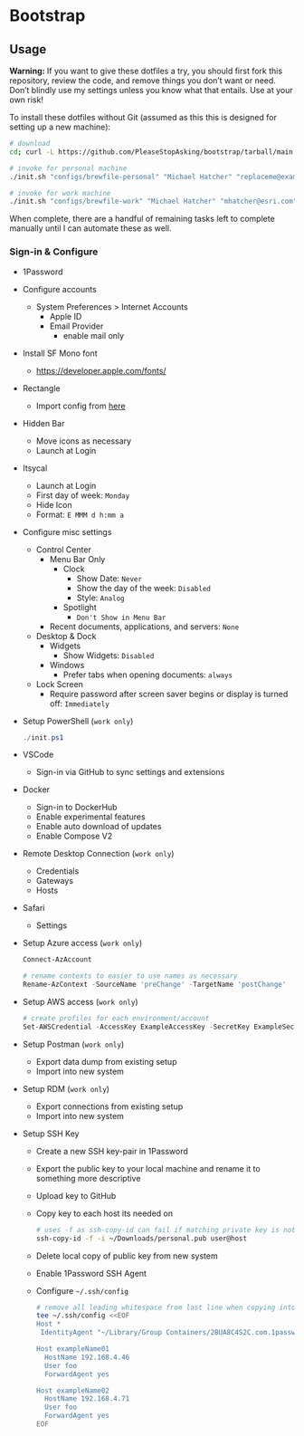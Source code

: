 # Bootstrap

## Usage

**Warning:** If you want to give these dotfiles a try, you should first fork this repository, review the code, and remove things you don’t want or need. Don’t blindly use my settings unless you know what that entails. Use at your own risk!

To install these dotfiles without Git (assumed as this this is designed for setting up a new machine):

```bash
# download
cd; curl -L https://github.com/PleaseStopAsking/bootstrap/tarball/main | tar -xzv --strip-components 1

# invoke for personal machine
./init.sh "configs/brewfile-personal" "Michael Hatcher" "replaceme@example.com" "Michael MacBook Air"

# invoke for work machine
./init.sh "configs/brewfile-work" "Michael Hatcher" "mhatcher@esri.com"
```

When complete, there are a handful of remaining tasks left to complete manually until I can automate these as well.

### Sign-in & Configure

- 1Password

- Configure accounts
  - System Preferences > Internet Accounts
    - Apple ID
    - Email Provider
      - enable mail only

- Install SF Mono font
  - <https://developer.apple.com/fonts/>

- Rectangle
  - Import config from [here](/configs/RectangleConfig.json)

- Hidden Bar
  - Move icons as necessary
  - Launch at Login

- Itsycal
  - Launch at Login
  - First day of week: `Monday`
  - Hide Icon
  - Format: `E MMM d h:mm a`

- Configure misc settings
  - Control Center
    - Menu Bar Only
      - Clock
        - Show Date: `Never`
        - Show the day of the week: `Disabled`
        - Style: `Analog`
      - Spotlight
        - `Don't Show in Menu Bar`
    - Recent documents, applications, and servers: `None`
  - Desktop & Dock
    - Widgets
      - Show Widgets: `Disabled`
    - Windows
      - Prefer tabs when opening documents: `always`
  - Lock Screen
    - Require password after screen saver begins or display is turned off: `Immediately`

- Setup PowerShell (`work only`)

  ```powershell
  ./init.ps1
  ```

- VSCode
  - Sign-in via GitHub to sync settings and extensions

- Docker
  - Sign-in to DockerHub
  - Enable experimental features
  - Enable auto download of updates
  - Enable Compose V2

- Remote Desktop Connection (`work only`)
  - Credentials
  - Gateways
  - Hosts

- Safari
  - Settings

- Setup Azure access (`work only`)

  ```powershell
  Connect-AzAccount

  # rename contexts to easier to use names as necessary
  Rename-AzContext -SourceName 'preChange' -TargetName 'postChange'

  ```

- Setup AWS access (`work only`)

  ```powershell
  # create profiles for each environment/account
  Set-AWSCredential -AccessKey ExampleAccessKey -SecretKey ExampleSecretKey -StoreAs <program_account_user>
  ```

- Setup Postman (`work only`)
  - Export data dump from existing setup
  - Import into new system

- Setup RDM (`work only`)
  - Export connections from existing setup
  - Import into new system

- Setup SSH Key
  - Create a new SSH key-pair in 1Password
  - Export the public key to your local machine and rename it to something more descriptive
  - Upload key to GitHub
  - Copy key to each host its needed on
  
    ```bash
    # uses -f as ssh-copy-id can fail if matching private key is not found beside public key
    ssh-copy-id -f -i ~/Downloads/personal.pub user@host
    ```

  - Delete local copy of public key from new system
  - Enable 1Password SSH Agent
  - Configure `~/.ssh/config`

    ```bash
    # remove all leading whitespace from last line when copying into terminal or will fail
    tee ~/.ssh/config <<EOF
    Host *
     IdentityAgent "~/Library/Group Containers/2BUA8C4S2C.com.1password/t/agent.sock"
    
    Host exampleName01
      HostName 192.168.4.46
      User foo
      ForwardAgent yes

    Host exampleName02
      HostName 192.168.4.71
      User foo
      ForwardAgent yes
    EOF
    ```
